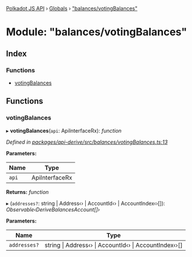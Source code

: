 [Polkadot JS API](../README.md) › [Globals](../globals.md) › ["balances/votingBalances"](_balances_votingbalances_.md)

# Module: "balances/votingBalances"

## Index

### Functions

* [votingBalances](_balances_votingbalances_.md#votingbalances)

## Functions

###  votingBalances

▸ **votingBalances**(`api`: ApiInterfaceRx): *function*

*Defined in [packages/api-derive/src/balances/votingBalances.ts:13](https://github.com/polkadot-js/api/blob/426aef6088/packages/api-derive/src/balances/votingBalances.ts#L13)*

**Parameters:**

Name | Type |
------ | ------ |
`api` | ApiInterfaceRx |

**Returns:** *function*

▸ (`addresses?`: string | Address‹› | AccountId‹› | AccountIndex‹›[]): *Observable‹DeriveBalancesAccount[]›*

**Parameters:**

Name | Type |
------ | ------ |
`addresses?` | string &#124; Address‹› &#124; AccountId‹› &#124; AccountIndex‹›[] |
